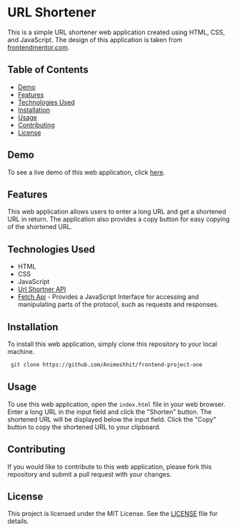 # URL Shortener

This is a simple URL shortener web application created using HTML, CSS, and JavaScript. The design of this application is taken from [frontendmentor.com](https://www.frontendmentor.io/challenges/url-shortening-api-landing-page-2ce3ob-G).

## Table of Contents

- [Demo](#demo)
- [Features](#features)
- [Technologies Used](#technologies-used)
- [Installation](#installation)
- [Usage](#usage)
- [Contributing](#contributing)
- [License](#license)

## Demo

To see a live demo of this web application, click [here](https://url-shortner-chi-eight.vercel.app/).

## Features

This web application allows users to enter a long URL and get a shortened URL in return. The application also provides a copy button for easy copying of the shortened URL.

## Technologies Used

- HTML
- CSS
- JavaScript
- [Url Shortner API](https://api.shrtco.de/)
- [Fetch Api](https://developer.mozilla.org/en-US/docs/Web/API/Fetch_API/Using_Fetch) - Provides a JavaScript Interface for accessing and manipulating parts of the protocol, such as requests and responses.

## Installation

To install this web application, simply clone this repository to your local machine.

```bash
 git clone https://github.com/Animeshhit/frontend-project-one
```

## Usage

To use this web application, open the `index.html` file in your web browser. Enter a long URL in the input field and click the "Shorten" button. The shortened URL will be displayed below the input field. Click the "Copy" button to copy the shortened URL to your clipboard.

## Contributing

If you would like to contribute to this web application, please fork this repository and submit a pull request with your changes.

## License

This project is licensed under the MIT License. See the [LICENSE](LICENSE) file for details.
